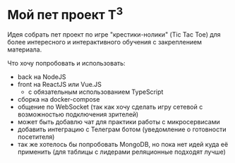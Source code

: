# Мой пет проект T<sup>3</sup>
Идея собрать пет проект по игре "крестики-нолики" (Tic Tac Toe) для более интересного и интерактивного обучения с закреплением материала.

Что хочу попробовать и использовать: 
- back на NodeJS
- front на ReactJS или Vue.JS
  - с обязательным использованием TypeScript
- сборка на docker-compose
- общение по WebSocket (так как хочу сделать игру сетевой с возможностью подключения зрителей)
- может быть добавлю чат для практики работы с микросервисами 
- добавить интеграцию с Телеграм ботом (уведомление о готовности посетителя)
- так же хотелось бы попробовать MongoDB, но пока нет идей куда её применить (для таблицы с лидерами реляционные подходят лучше) 